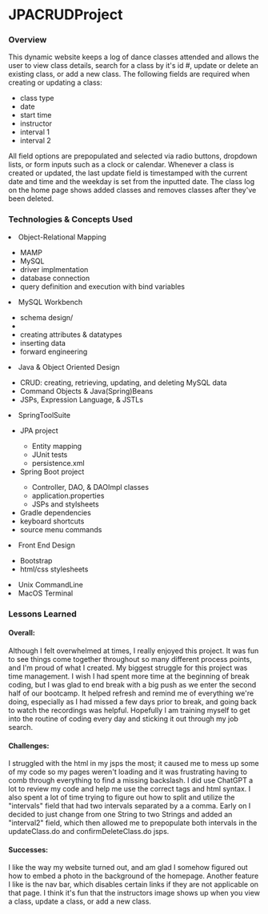 # JPACRUDProject
### Overview
This dynamic website keeps a log of dance classes attended and allows the user to view class details, search for a class by it's id #, update or delete an existing class, or add a new class. The following fields are required when creating or updating a class:<ul><li>class type</li><li>date</li><li>start time</li><li>instructor</li><li>interval 1</li><li>interval 2</li></ul>All field options are prepopulated and selected via radio buttons, dropdown lists, or form inputs such as a clock or calendar. Whenever a class is created or updated, the last update field is timestamped with the current date and time and the weekday is set from the inputted date. The class log on the home page shows added classes and removes classes after they've been deleted.

### Technologies & Concepts Used
<li>Object-Relational Mapping</li><ul>
	<li>MAMP</li>
	<li>MySQL</li>
	<li>driver implmentation</li>
	<li>database connection</li>
	<li>query definition and execution with bind variables</li></ul>
<li>MySQL Workbench</li><ul>
	<li>schema design/<li>
	<li>creating attributes & datatypes</li>
	<li>inserting data</li>
	<li>forward engineering</li></ul>
<li>Java & Object Oriented Design</li><ul>
	<li>CRUD: creating, retrieving, updating, and deleting MySQL data</li>
	<li>Command Objects & Java(Spring)Beans</li>
	<li>JSPs, Expression Language, & JSTLs</li></ul>
<li>SpringToolSuite</li><ul>
	<li>JPA project</li><ul>
		<li>Entity mapping</li>
		<li>JUnit tests</li>
		<li>persistence.xml</li></ul>
	<li>Spring Boot project</li><ul>
		<li>Controller, DAO, & DAOImpl classes</li>
		<li>application.properties</li>
		<li>JSPs and stylsheets</li></ul>
	<li>Gradle dependencies</li>
	<li>keyboard shortcuts</li>
	<li>source menu commands</li></ul>
<li>Front End Design</li><ul>
	<li>Bootstrap</li>
	<li>html/css stylesheets</li></ul>	
<li>Unix CommandLine</li>
<li>MacOS Terminal</li>

### Lessons Learned
#### Overall:
Although I felt overwhelmed at times, I really enjoyed this project. It was fun to see things come together throughout so many different process points, and I'm proud of what I created. My biggest struggle for this project was time management. I wish I had spent more time at the beginning of break coding, but I was glad to end break with a big push as we enter the second half of our bootcamp. It helped refresh and remind me of everything we're doing, especially as I had missed a few days prior to break, and going back to watch the recordings was helpful. Hopefully I am training myself to get into the routine of coding every day and sticking it out through my job search.
#### Challenges:
I struggled with the html in my jsps the most; it caused me to mess up some of my code so my pages weren't loading and it was frustrating having to comb through everything to find a missing backslash. I did use ChatGPT a lot to review my code and help me use the correct tags and html syntax. 
I also spent a lot of time trying to figure out how to split and utilize the "intervals" field that had two intervals separated by a a comma. Early on I decided to just change from one String to two Strings and added an "interval2" field, which then allowed me to prepopulate both intervals in the updateClass.do and confirmDeleteClass.do jsps.
#### Successes:
I like the way my website turned out, and am glad I somehow figured out how to embed a photo in the background of the homepage. Another feature I like is the nav bar, which disables certain links if they are not applicable on that page. I think it's fun that the instructors image shows up when you view a class, update a class, or add a new class.